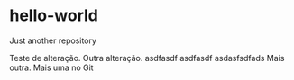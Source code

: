 # hello-world
Just another repository

Teste de alteração.
Outra alteração.
asdfasdf asdfasdf 
asdasfsdfads
Mais outra.
Mais uma no Git
